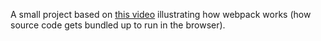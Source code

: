 A small project based on [this video](https://www.youtube.com/watch?v=5IG4UmULyoA) illustrating how webpack works (how source code gets bundled up to run in the browser). 